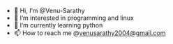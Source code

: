 - 👋 Hi, I’m @Venu-Sarathy
- 👀 I’m interested in programming and linux
- 🌱 I’m currently learning python
- 📫 How to reach me @venusarathy2004@gmail.com

<!---
Venu-Sarathy/Venu-Sarathy is a ✨ special ✨ repository because its `README.md` (this file) appears on your GitHub profile.
You can click the Preview link to take a look at your changes.
--->
